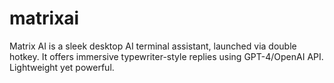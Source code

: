 # matrixai
Matrix AI is a sleek desktop AI terminal assistant, launched via double hotkey. It offers immersive typewriter-style replies using GPT-4/OpenAI API. Lightweight yet powerful.
